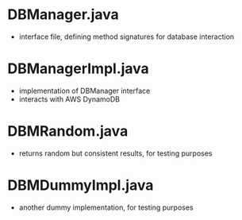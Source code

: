 # DBManager.java
* interface file, defining method signatures for database interaction
# DBManagerImpl.java
* implementation of DBManager interface
* interacts with AWS DynamoDB
# DBMRandom.java
* returns random but consistent results, for testing purposes
# DBMDummyImpl.java
* another dummy implementation, for testing purposes
